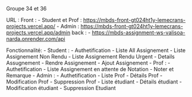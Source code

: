 Groupe 34 et 36

URL :
    Front :
        -   Student et Prof : https://mbds-front-gt024ht1y-lemecrans-projects.vercel.app/
        -   Admin : https://mbds-front-gt024ht1y-lemecrans-projects.vercel.app/admin
    back :
        -   https://mbds-assignment-ws-valisoa-narda.onrender.com/api

Fonctionnalité:
    -   Student : 
        -   Authetification
        -   Liste All Assignement
        -   Liste Assignement Non Rendu
        -   Liste Assignement Rendu Urgent
        -   Details Assugnement
        -   Rendre Assignement
        -   Ajout Assignement
    -   Prof :
        -   Authetification
        -   Liste Assignement en attente de Notation
        -   Noter et Remarque
    -   Admin :
        -   Authetification
        -   Liste Prof
        -   Détails Prof
        -   Modification Prof
        -   Suppression Prof
        -   Liste étudiant
        -   Détails étudiant
        -   Modification étudiant
        -   Suppression Etudiant

